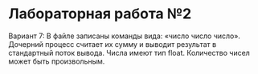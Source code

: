# Лабораторная работа №2 

Вариант 7: В файле записаны команды вида: «число число число<endline>». 
Дочерний процесс считает их сумму и выводит результат в стандартный поток вывода. Числа имеют тип float.
Количество чисел может быть произвольным.
